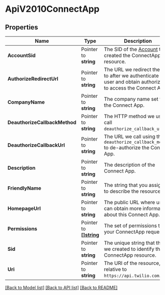 # ApiV2010ConnectApp

## Properties

Name | Type | Description | Notes
------------ | ------------- | ------------- | -------------
**AccountSid** | Pointer to **string** | The SID of the [Account](https://www.twilio.com/docs/iam/api/account) that created the ConnectApp resource. |
**AuthorizeRedirectUrl** | Pointer to **string** | The URL we redirect the user to after we authenticate the user and obtain authorization to access the Connect App. |
**CompanyName** | Pointer to **string** | The company name set for the Connect App. |
**DeauthorizeCallbackMethod** | Pointer to **string** | The HTTP method we use to call `deauthorize_callback_url`. |
**DeauthorizeCallbackUrl** | Pointer to **string** | The URL we call using the `deauthorize_callback_method` to de-authorize the Connect App. |
**Description** | Pointer to **string** | The description of the Connect App. |
**FriendlyName** | Pointer to **string** | The string that you assigned to describe the resource. |
**HomepageUrl** | Pointer to **string** | The public URL where users can obtain more information about this Connect App. |
**Permissions** | Pointer to [**[]string**](ConnectAppEnumPermission.md) | The set of permissions that your ConnectApp requests. |
**Sid** | Pointer to **string** | The unique string that that we created to identify the ConnectApp resource. |
**Uri** | Pointer to **string** | The URI of the resource, relative to `https://api.twilio.com`. |

[[Back to Model list]](../README.md#documentation-for-models) [[Back to API list]](../README.md#documentation-for-api-endpoints) [[Back to README]](../README.md)


